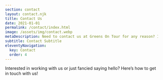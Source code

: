 ```yaml
---
section: contact
layout: contact.njk
title: Contact Us
date: 2021-01-01
permalink: /contact/index.html
image: /assets/img/contact.webp
metaDescription: Need to contact us at Greens On Tour for any reason? Interested in working with us or just fancied saying hello? Here’s how to get in touch with us! 
subtitle: Contact Subtitle
eleventyNavigation:
  key: Contact
  order: 4
---
```


Interested in working with us or just fancied saying hello? Here’s how to get in touch with us! 
